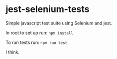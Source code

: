 # jest-selenium-tests

Simple javascript test suite using Selenium and jest.

In root to set up run:
`npm install`

To run tests run:
`npm run test`

I think.
